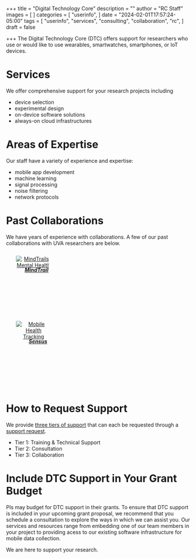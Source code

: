 +++
title = "Digital Technology Core"
description = ""
author = "RC Staff"
images = [ ]
categories = [
  "userinfo",
]
date = "2024-02-01T17:57:24-05:00"
tags = [
  "userinfo",
  "services",
  "consulting",
  "collaboration",
  "rc",
]
draft = false

+++
The Digital Technology Core (DTC) offers support for researchers who use or would like to use wearables, smartwatches, smartphones, or IoT devices.

# Services 
We offer comprehensive support for your research projects including  
* device selection
* experimental design
* on-device software solutions
* always-on cloud infrastructures

# Areas of Expertise
Our staff have a variety of experience and expertise:
* mobile app development
* machine learning
* signal processing
* noise filtering
* network protocols 

# Past Collaborations
We have years of experience with collaborations. A few of our past collaborations with UVA researchers are below.

<div class="row">
  <div class="column", style="width:20%; margin-left:15px">
    <a href="https://mindtrails.virginia.edu/" class="card-link">
        <div class="card card-shadow" style="width:120px; max-width:120px; margin: 8px; max-height:11em; min-height:11em; text-align:center; padding:4px;">
            <img class="card-img-top" src="/images/projects/mindtrails.png" alt="MindTrails Mental Health" style="display: flex; justify-content: center; align-items: center; max-width:96px;max-height:96px;">
            <div class="card-body" style="margin-top:auto;margin-bottom:auto;">
                <h5 class="card-title" style="font-size:14px; margin-top:-4px;margin-bottom:auto;">MindTrails</h5>
            </div>
        </div>
    </a>
  </div>
  <div class="column", style="width:20%; margin-left:15px">
    <a href="https://news.virginia.edu/content/uva-researchers-does-my-smartphone-know-i-am-sick" class="card-link">
        <div class="card card-shadow" style="width:120px; max-width:120px; margin: 8px; max-height:11em; min-height:11em; text-align:center; padding:4px;">
            <img class="card-img-top" src="/images/projects/sensus.png" alt="Mobile Health Tracking" style="display: flex; justify-content: center; align-items: center; max-width:96px;max-height:96px;">
            <div class="card-body" style="margin-top:auto;margin-bottom:auto;">
                <h5 class="card-title" style="font-size:14px; margin-top:-4px;margin-bottom:auto;">Sensus</h5>
            </div>
        </div>
    </a>
  </div>
</div>
<br>

# How to Request Support
We provide [three tiers of support](/service/tiers) that can each be requested through a [support request](/form/support-request/?category=Digital%20Technology%20Core).

* Tier 1: Training & Technical Support 
* Tier 2: Consultation   
* Tier 3: Collaboration  

# Include DTC Support in Your Grant Budget

PIs may budget for DTC support in their grants.  To ensure that DTC support is included in your upcoming grant proposal, we recommend that you schedule a consultation to explore the ways in which we can assist you.  Our services and resources range from embedding one of our team members in your project to providing acess to our existing software infrastructure for mobile data collection.

We are here to support your research.
